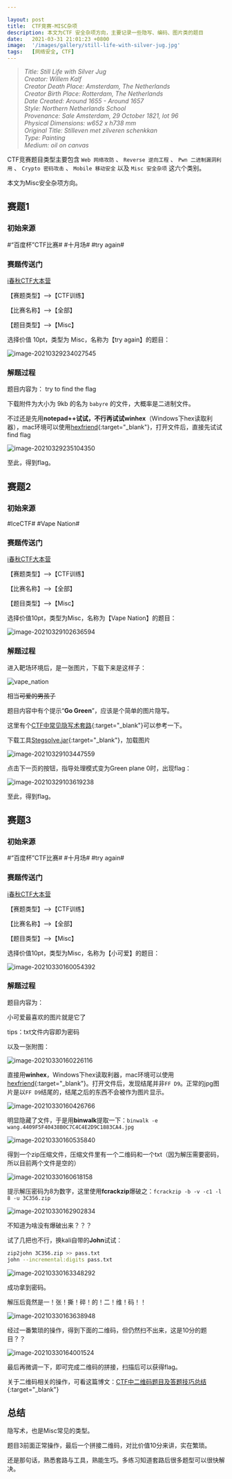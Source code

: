 ```yaml
---

layout: post
title:  CTF竞赛-MISC杂项
description: 本文为CTF 安全杂项方向，主要记录一些隐写、编码、图片类的题目
date:   2021-03-31 21:01:23 +0800
image:  '/images/gallery/still-life-with-silver-jug.jpg'
tags:   [网络安全, CTF]
---
```


> <cite>Title: Still Life with Silver Jug  
Creator: Willem Kalf  
Creator Death Place: Amsterdam, The Netherlands  
Creator Birth Place: Rotterdam, The Netherlands  
Date Created: Around 1655 - Around 1657  
Style: Northern Netherlands School  
Provenance: Sale Amsterdam, 29 October 1821, lot 96  
Physical Dimensions: w652 x h738 mm  
Original Title: Stilleven met zilveren schenkkan  
Type: Painting  
Medium: oil on canvas  </cite>  

CTF竞赛题目类型主要包含 `Web 网络攻防` 、 `Reverse 逆向工程` 、 `Pwn 二进制漏洞利用` 、 `Crypto 密码攻击` 、 `Mobile 移动安全`  以及 `Misc 安全杂项` 这六个类别。

本文为Misc安全杂项方向。

## 赛题1

### 初始来源

#“百度杯”CTF比赛# #十月场# #try again#

### 赛题传送门

<a href="https://www.ichunqiu.com/battalion?t=1" target="_blank">i春秋CTF大本营</a>

【赛题类型】—>【CTF训练】

【比赛名称】—>【全部】

【题目类型】—>【Misc】

选择价值 10pt，类型为 Misc，名称为【try again】的题目：

![image-20210329234027545](/images/posts/ctf/image-20210329234027545.png)

### 解题过程

题目内容为： try to find the flag

下载附件为大小为 9kb 的名为 `babyre` 的文件，大概率是二进制文件。

不过还是先用**notepad++**试试，不行再试试**winhex**（Windows下hex读取利器），mac环境可以使用[hexfriend](https://hexfiend.com/){:target="_blank"}，打开文件后，直接先试试find flag

![image-20210329235104350](/images/posts/ctf/image-20210329235104350.png)

至此，得到flag。

## 赛题2

### 初始来源

#IceCTF# #Vape Nation#

### 赛题传送门

<a href="https://www.ichunqiu.com/battalion?t=1" target="_blank">i春秋CTF大本营</a>

【赛题类型】—>【CTF训练】

【比赛名称】—>【全部】

【题目类型】—>【Misc】

选择价值10pt，类型为Misc，名称为【Vape Nation】的题目：

![image-20210329102636594](/images/posts/ctf/image-20210329102636594.png)

### 解题过程

进入靶场环境后，是一张图片，下载下来是这样子：

![vape_nation](/images/posts/ctf/vape_nation.png)

相当~~可爱的男孩子~~

题目内容中有个提示“**Go Green**”，应该是个简单的图片隐写。

这里有个[CTF中常见隐写术套路](https://v0w.top/2018/10/22/CTF%E4%B8%AD%E5%B8%B8%E8%A7%81%E7%9A%84%E9%9A%90%E5%86%99%E6%9C%AF%E5%A5%97%E8%B7%AF/#1-3-StegSolve){:target="_blank"}可以参考一下。

下载工具[Stegsolve.jar](http://www.caesum.com/handbook/Stegsolve.jar){:target="_blank"}，加载图片

![image-20210329103447559](/images/posts/ctf/image-20210329103447559.png)

点击下一页的按钮，指导处理模式变为Green plane 0时，出现flag：

![image-20210329103619238](/images/posts/ctf/image-20210329103619238.png)

至此，得到flag。

## 赛题3

### 初始来源

#“百度杯”CTF比赛# #十月场# #try again#

### 赛题传送门

<a href="https://www.ichunqiu.com/battalion?t=1" target="_blank">i春秋CTF大本营</a>

【赛题类型】—>【CTF训练】

【比赛名称】—>【全部】

【题目类型】—>【Misc】

选择价值10pt，类型为Misc，名称为【小可爱】的题目：

![image-20210330160054392](/images/posts/ctf/image-20210330160054392.png)

### 解题过程

题目内容为：

小可爱最喜欢的图片就是它了

tips：txt文件内容即为密码

以及一张附图：

![image-20210330160226116](/images/posts/ctf/image-20210330160226116.jpg)

直接用**winhex**，Windows下hex读取利器，mac环境可以使用[hexfriend](https://hexfiend.com/){:target="_blank"}。打开文件后，发现结尾并非`FF D9`。正常的jpg图片是以`FF D9`结尾的，结尾之后的东西不会被作为图片显示。

![image-20210330160426766](/images/posts/ctf/image-20210330160426766.png)

明显隐藏了文件，于是用**binwalk**提取一下：`binwalk -e wang.4409F5F40438B0C7C4C4E2D9C1883CA4.jpg`

![image-20210330160535840](/images/posts/ctf/image-20210330160535840.png)

得到一个zip压缩文件，压缩文件里有一个二维码和一个txt（因为解压需要密码，所以目前两个文件是空的）

![image-20210330160618158](/images/posts/ctf/image-20210330160618158.png)

提示解压密码为8为数字，这里使用**fcrackzip**爆破之：`fcrackzip -b -v -c1 -l 8 -u 3C356.zip`

![image-20210330162902834](/images/posts/ctf/image-20210330162902834.png)

不知道为啥没有爆破出来？？？

试了几把也不行，换kali自带的**John**试试：

```bash
zip2john 3C356.zip >> pass.txt
john --incremental:digits pass.txt
```

![image-20210330163348292](/images/posts/ctf/image-20210330163348292.png)

成功拿到密码。

解压后竟然是一！张！撕！碎！的！二！维！码！！

![image-20210330163638948](/images/posts/ctf/image-20210330163638948.png)

经过一番繁琐的操作，得到下面的二维码，但仍然扫不出来，这是10分的题目？？

![image-20210330164001524](/images/posts/ctf/image-20210330164001524.png)

最后再微调一下，即可完成二维码的拼接，扫描后可以获得flag。

关于二维码相关的操作，可看这篇博文：[CTF中二维码题目及答题技巧总结](https://mp.weixin.qq.com/s?__biz=MzI5MzgwODg4MA==&mid=2247483988&idx=1&sn=95785b395a425f83d9a8dcf9d3269ccc&scene=21#wechat_redirect){:target="_blank"}

## 总结

隐写术，也是Misc常见的类型。

题目3前面正常操作，最后一个拼接二维码，对比价值10分来讲，实在繁琐。

还是那句话，熟悉套路与工具，熟能生巧。多练习知道套路后很多题型可以很快解决。
